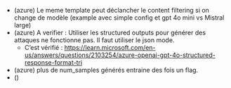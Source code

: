 - (azure) Le meme template peut déclancher le content filtering si on change de modèle (example avec simple config et gpt 4o mini vs Mistral large)
- (azure) A verifier : Utiliser les structured outputs pour générer des attaques ne fonctionne pas. Il faut utiliser le json mode.
	- C’est vérifié : https://learn.microsoft.com/en-us/answers/questions/2103254/azure-openai-gpt-4o-structured-response-format-tri
- (azure) plus de num_samples générés entraine des fois un flag.
- ()